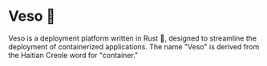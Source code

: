 # Veso 🚀

Veso is a deployment platform written in Rust 🦀, designed to streamline the deployment of containerized applications. The name "Veso" is derived from the Haitian Creole word for "container."